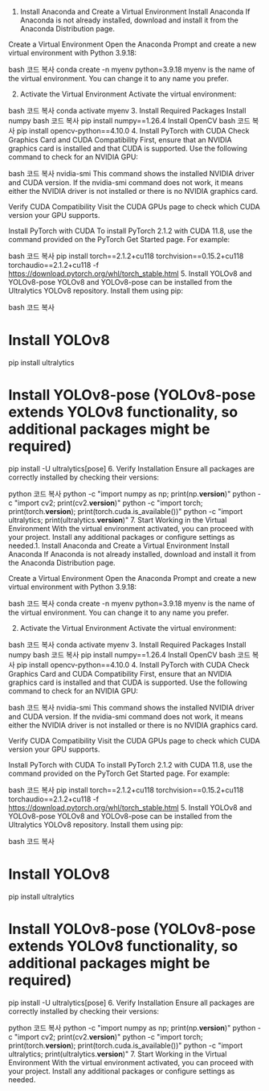 1. Install Anaconda and Create a Virtual Environment
Install Anaconda
If Anaconda is not already installed, download and install it from the Anaconda Distribution page.

Create a Virtual Environment
Open the Anaconda Prompt and create a new virtual environment with Python 3.9.18:

bash
코드 복사
conda create -n myenv python=3.9.18
myenv is the name of the virtual environment. You can change it to any name you prefer.

2. Activate the Virtual Environment
Activate the virtual environment:

bash
코드 복사
conda activate myenv
3. Install Required Packages
Install numpy
bash
코드 복사
pip install numpy==1.26.4
Install OpenCV
bash
코드 복사
pip install opencv-python==4.10.0
4. Install PyTorch with CUDA
Check Graphics Card and CUDA Compatibility
First, ensure that an NVIDIA graphics card is installed and that CUDA is supported. Use the following command to check for an NVIDIA GPU:

bash
코드 복사
nvidia-smi
This command shows the installed NVIDIA driver and CUDA version. If the nvidia-smi command does not work, it means either the NVIDIA driver is not installed or there is no NVIDIA graphics card.

Verify CUDA Compatibility
Visit the CUDA GPUs page to check which CUDA version your GPU supports.

Install PyTorch with CUDA
To install PyTorch 2.1.2 with CUDA 11.8, use the command provided on the PyTorch Get Started page. For example:

bash
코드 복사
pip install torch==2.1.2+cu118 torchvision==0.15.2+cu118 torchaudio==2.1.2+cu118 -f https://download.pytorch.org/whl/torch_stable.html
5. Install YOLOv8 and YOLOv8-pose
YOLOv8 and YOLOv8-pose can be installed from the Ultralytics YOLOv8 repository. Install them using pip:

bash
코드 복사
# Install YOLOv8
pip install ultralytics

# Install YOLOv8-pose (YOLOv8-pose extends YOLOv8 functionality, so additional packages might be required)
pip install -U ultralytics[pose]
6. Verify Installation
Ensure all packages are correctly installed by checking their versions:

python
코드 복사
python -c "import numpy as np; print(np.__version__)"
python -c "import cv2; print(cv2.__version__)"
python -c "import torch; print(torch.__version__); print(torch.cuda.is_available())"
python -c "import ultralytics; print(ultralytics.__version__)"
7. Start Working in the Virtual Environment
With the virtual environment activated, you can proceed with your project. Install any additional packages or configure settings as needed.1. Install Anaconda and Create a Virtual Environment
Install Anaconda
If Anaconda is not already installed, download and install it from the Anaconda Distribution page.

Create a Virtual Environment
Open the Anaconda Prompt and create a new virtual environment with Python 3.9.18:

bash
코드 복사
conda create -n myenv python=3.9.18
myenv is the name of the virtual environment. You can change it to any name you prefer.

2. Activate the Virtual Environment
Activate the virtual environment:

bash
코드 복사
conda activate myenv
3. Install Required Packages
Install numpy
bash
코드 복사
pip install numpy==1.26.4
Install OpenCV
bash
코드 복사
pip install opencv-python==4.10.0
4. Install PyTorch with CUDA
Check Graphics Card and CUDA Compatibility
First, ensure that an NVIDIA graphics card is installed and that CUDA is supported. Use the following command to check for an NVIDIA GPU:

bash
코드 복사
nvidia-smi
This command shows the installed NVIDIA driver and CUDA version. If the nvidia-smi command does not work, it means either the NVIDIA driver is not installed or there is no NVIDIA graphics card.

Verify CUDA Compatibility
Visit the CUDA GPUs page to check which CUDA version your GPU supports.

Install PyTorch with CUDA
To install PyTorch 2.1.2 with CUDA 11.8, use the command provided on the PyTorch Get Started page. For example:

bash
코드 복사
pip install torch==2.1.2+cu118 torchvision==0.15.2+cu118 torchaudio==2.1.2+cu118 -f https://download.pytorch.org/whl/torch_stable.html
5. Install YOLOv8 and YOLOv8-pose
YOLOv8 and YOLOv8-pose can be installed from the Ultralytics YOLOv8 repository. Install them using pip:

bash
코드 복사
# Install YOLOv8
pip install ultralytics

# Install YOLOv8-pose (YOLOv8-pose extends YOLOv8 functionality, so additional packages might be required)
pip install -U ultralytics[pose]
6. Verify Installation
Ensure all packages are correctly installed by checking their versions:

python
코드 복사
python -c "import numpy as np; print(np.__version__)"
python -c "import cv2; print(cv2.__version__)"
python -c "import torch; print(torch.__version__); print(torch.cuda.is_available())"
python -c "import ultralytics; print(ultralytics.__version__)"
7. Start Working in the Virtual Environment
With the virtual environment activated, you can proceed with your project. Install any additional packages or configure settings as needed.
